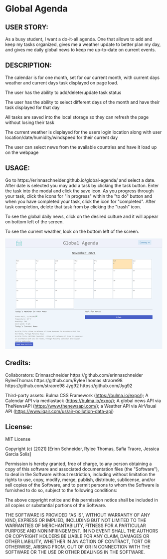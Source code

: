 # Global Agenda

## USER STORY:  
<p>As a busy student, I want a do-it-all agenda. One that allows to add and keep my tasks organized, gives me a weather update to better plan my day, and gives me daily global news to keep me up-to-date on current events.

## DESCRIPTION:
<p>The calendar is for one month, set for our current month, with current days weather and current days task displayed on page load.
   
   The user has the ability to add/delete/update task status
   
   The user has the ability to select different days of the month and have their task displayed for that day
   
   All tasks are saved into the local storage so they can refresh the page without losing their task
   
   The current weather is displayed for the users login location along with user location/date/humidity/windspeed for their current day
   
   The user can select news from the available countries and have it load up on the webpage
  
## USAGE:
<p>Go to https://erinnaschneider.github.io/global-agenda/ and select a date. After date is selected you may add a task by clicking the task button. Enter the task into the modal and click the save icon. As you progress through your task, click the icons for "in progress" within the "to do" button and when you have completed your task, click the icon for "completed". After task completion, delete that task from by clicking the "trash" icon.
 
 To see the global daily news, click on the desired culture and it will appear on bottom left of the screen.
  
 To see the current weather, look on the bottom left of the screen.</p>
 
 <img src="assets\image\updated-global-agenda-screencapture.png" alt="Deployed Application">
 
 ## Credits:
  <p>Collaborators:
  Erinnaschneider https://github.com/erinnaschneider
  RyleeThomas https://github.com/RyleeThomas
  straore98 https://github.com/straore98
  Jyg92 https://github.com/Jyg92
  
  Third-party assets: Bulma CSS Framework (https://bulma.io/expo/); A Calendar API via mediastack (https://bulma.io/expo/); A global news API via TheNewsAPI (https://www.thenewsapi.com/); a Weather API via AirVisual API (https://www.iqair.com/us/air-pollution-data-api)</p>
  
## License:
  MIT License

Copyright (c) [2021] [Erinn Schneider, Rylee Thomas, Safia Traore, Jessica Garcia Solis]

Permission is hereby granted, free of charge, to any person obtaining a copy
of this software and associated documentation files (the "Software"), to deal
in the Software without restriction, including without limitation the rights
to use, copy, modify, merge, publish, distribute, sublicense, and/or sell
copies of the Software, and to permit persons to whom the Software is
furnished to do so, subject to the following conditions:

The above copyright notice and this permission notice shall be included in all
copies or substantial portions of the Software.

THE SOFTWARE IS PROVIDED "AS IS", WITHOUT WARRANTY OF ANY KIND, EXPRESS OR
IMPLIED, INCLUDING BUT NOT LIMITED TO THE WARRANTIES OF MERCHANTABILITY,
FITNESS FOR A PARTICULAR PURPOSE AND NONINFRINGEMENT. IN NO EVENT SHALL THE
AUTHORS OR COPYRIGHT HOLDERS BE LIABLE FOR ANY CLAIM, DAMAGES OR OTHER
LIABILITY, WHETHER IN AN ACTION OF CONTRACT, TORT OR OTHERWISE, ARISING FROM,
OUT OF OR IN CONNECTION WITH THE SOFTWARE OR THE USE OR OTHER DEALINGS IN THE
SOFTWARE.
  
  

